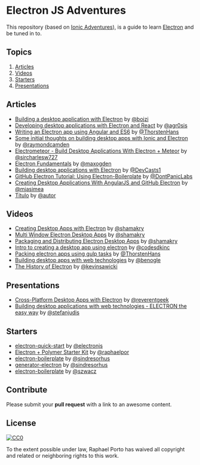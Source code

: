 # Electron JS Adventures

This repository (based on [Ionic Adventures](https://github.com/juarezpaf/ionic-adventures)), is a guide to learn [Electron](http://electron.atom.io/) and be tuned in to.


## Topics

  1. [Articles](#articles)
  2. [Videos](#videos)
  3. [Starters](#starters)
  4. [Presentations](#presentations)


## Articles

* [Building a desktop application with Electron](https://medium.com/developers-writing/building-a-desktop-application-with-electron-204203eeb658) by [@bojzi](http://twiiter.com/)
* [Developing desktop applications with Electron and React](https://medium.com/@Agro/developing-desktop-applications-with-electron-and-react-40d117d97564) by [@agr0sis](http://twiiter.com/agr0sis)
* [Writing an Electron app using Angular and ES6](http://www.xplatform.rocks/2015/05/04/writing-an-electron-atom-shell-app-using-angular-and-es6/) by [@ThorstenHans](http://twiiter.com/ThorstenHans)
* [Some initial thoughts on building desktop apps with Ionic and Electron](http://www.raymondcamden.com/2015/07/23/some-initial-thoughts-on-building-desktop-apps-with-ionic-and-electron) by [@raymondcamden](http://twiiter.com/raymondcamden)
* [Electrometeor - Build Desktop Applications With Electron + Meteor](https://sircharleswatson.github.io/2015/04/30/Electrometeor-Build-Desktop-Applications-With-Electron-Meteor.html) by [@sircharlesw727](http://twiiter.com/sircharlesw727)
* [Electron Fundamentals](http://maxogden.com/electron-fundamentals.html) by [@maxogden](http://twiiter.com/maxogden)
* [Building desktop applications with Electron](https://www.devcasts.io/p/building-desktop-applications-with-electron/) by [@DevCasts1](http://twiiter.com/DevCasts1)
* [GitHub Electron Tutorial: Using Electron-Boilerplate](http://www.dontpaniclabs.com/blog/post/2015/08/04/github-electron-tutorial-using-electron-boilerplate/) by [@DontPanicLabs](http://twiiter.com/DontPanicLabs)
* [Creating Desktop Applications With AngularJS and GitHub Electron](https://scotch.io/tutorials/creating-desktop-applications-with-angularjs-and-github-electron) by [@mjasimea](http://twiiter.com/mjasimea)
* [Título](link) by [@autor](http://twiiter.com/)


## Videos

* [Creating Desktop Apps with Electron](https://www.youtube.com/watch?v=ojX5yz35v4M) by [@shamakry](http://twiiter.com/shamakry)
* [Multi Window Electron Desktop Apps](https://www.youtube.com/watch?v=K-H2amwQ_pU) by [@shamakry](http://twiiter.com/shamakry)
* [Packaging and Distributing Electron Desktop Apps](https://www.youtube.com/watch?v=dz5SnmBzBXc) by [@shamakry](http://twiiter.com/shamakry)
* [Intro to creating a desktop app using electron](https://www.youtube.com/watch?v=UfhRTHe_-Ts) by [@codesdkinc](http://twiiter.com/codesdkinc)
* [Packing electron apps using gulp tasks](https://www.youtube.com/watch?v=ZhLG0O4W190) by [@ThorstenHans](http://twiiter.com/ThorstenHans)
* [Building desktop apps with web technologies](https://www.youtube.com/watch?v=WChjh5zaUdw) by [@benogle](http://twiiter.com/benogle)
* [The History of Electron](https://www.youtube.com/watch?v=tP8Yp1boQ9c) by [@kevinsawicki](http://twiiter.com/kevinsawicki)


## Presentations

* [Cross-Platform Desktop Apps with Electron](http://pt.slideshare.net/reverentgeek/crossplatform-desktop-apps-with-electron?qid=186f8764-9ec3-4f6a-acfa-31ca7d38c2d1&v=default&b=&from_search=3) by [@reverentgeek](http://twiiter.com/reverentgeek)
* [Building desktop applications with web technologies - ELECTRON the easy way](http://pt.slideshare.net/stefanjudis/building-desktop-applications-with-web-technologies-electron-the-easy-way) by [@stefanjudis](http://pt.slideshare.net/stefanjudis)


## Starters

* [electron-quick-start](https://github.com/atom/electron-quick-start) by [@electronjs](http://twiiter.com/electronjs)
* [Electron + Polymer Starter Kit](https://github.com/raphaelpor/electron-polymer-starter-kit) by [@raphaelpor](http://twiiter.com/raphaelpor)
* [electron-boilerplate](https://github.com/sindresorhus/electron-boilerplate) by [@sindresorhus](http://twiiter.com/sindresorhus)
* [generator-electron](https://github.com/sindresorhus/generator-electron) by [@sindresorhus](http://twiiter.com/sindresorhus)
* [electron-boilerplate](https://github.com/szwacz/electron-boilerplate) by [@szwacz](http://github.com/szwacz)


## Contribute

Please submit your **pull request** with a link to an awesome content.


## License

[![CC0](http://i.creativecommons.org/p/zero/1.0/88x31.png)](http://creativecommons.org/publicdomain/zero/1.0/)

To the extent possible under law, Raphael Porto has waived all copyright and related or neighboring rights to this work.
